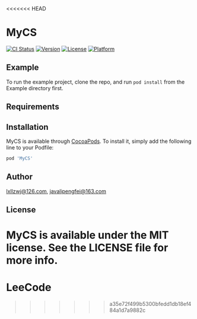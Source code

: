 <<<<<<< HEAD
# MyCS

[![CI Status](https://img.shields.io/travis/lxllzwj@126.com/MyCS.svg?style=flat)](https://travis-ci.org/lxllzwj@126.com/MyCS)
[![Version](https://img.shields.io/cocoapods/v/MyCS.svg?style=flat)](https://cocoapods.org/pods/MyCS)
[![License](https://img.shields.io/cocoapods/l/MyCS.svg?style=flat)](https://cocoapods.org/pods/MyCS)
[![Platform](https://img.shields.io/cocoapods/p/MyCS.svg?style=flat)](https://cocoapods.org/pods/MyCS)

## Example

To run the example project, clone the repo, and run `pod install` from the Example directory first.

## Requirements

## Installation

MyCS is available through [CocoaPods](https://cocoapods.org). To install
it, simply add the following line to your Podfile:

```ruby
pod 'MyCS'
```

## Author

lxllzwj@126.com, javalipengfei@163.com

## License

MyCS is available under the MIT license. See the LICENSE file for more info.
=======
# LeeCode
>>>>>>> a35e72f499b5300bfedd1db18ef484a1d7a9882c
